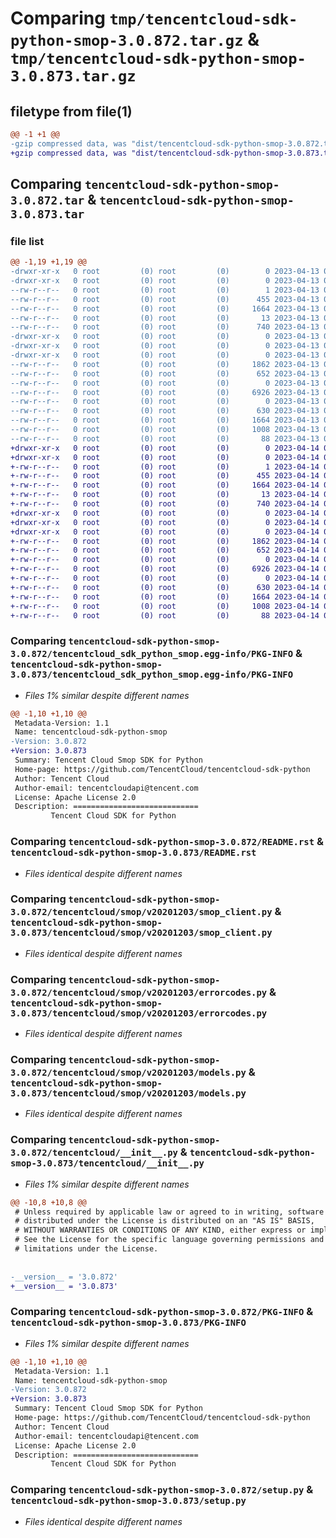# Comparing `tmp/tencentcloud-sdk-python-smop-3.0.872.tar.gz` & `tmp/tencentcloud-sdk-python-smop-3.0.873.tar.gz`

## filetype from file(1)

```diff
@@ -1 +1 @@
-gzip compressed data, was "dist/tencentcloud-sdk-python-smop-3.0.872.tar", last modified: Thu Apr 13 00:55:50 2023, max compression
+gzip compressed data, was "dist/tencentcloud-sdk-python-smop-3.0.873.tar", last modified: Fri Apr 14 00:50:57 2023, max compression
```

## Comparing `tencentcloud-sdk-python-smop-3.0.872.tar` & `tencentcloud-sdk-python-smop-3.0.873.tar`

### file list

```diff
@@ -1,19 +1,19 @@
-drwxr-xr-x   0 root         (0) root         (0)        0 2023-04-13 00:55:50.000000 tencentcloud-sdk-python-smop-3.0.872/
-drwxr-xr-x   0 root         (0) root         (0)        0 2023-04-13 00:55:50.000000 tencentcloud-sdk-python-smop-3.0.872/tencentcloud_sdk_python_smop.egg-info/
--rw-r--r--   0 root         (0) root         (0)        1 2023-04-13 00:55:50.000000 tencentcloud-sdk-python-smop-3.0.872/tencentcloud_sdk_python_smop.egg-info/dependency_links.txt
--rw-r--r--   0 root         (0) root         (0)      455 2023-04-13 00:55:50.000000 tencentcloud-sdk-python-smop-3.0.872/tencentcloud_sdk_python_smop.egg-info/SOURCES.txt
--rw-r--r--   0 root         (0) root         (0)     1664 2023-04-13 00:55:50.000000 tencentcloud-sdk-python-smop-3.0.872/tencentcloud_sdk_python_smop.egg-info/PKG-INFO
--rw-r--r--   0 root         (0) root         (0)       13 2023-04-13 00:55:50.000000 tencentcloud-sdk-python-smop-3.0.872/tencentcloud_sdk_python_smop.egg-info/top_level.txt
--rw-r--r--   0 root         (0) root         (0)      740 2023-04-13 00:55:50.000000 tencentcloud-sdk-python-smop-3.0.872/README.rst
-drwxr-xr-x   0 root         (0) root         (0)        0 2023-04-13 00:55:50.000000 tencentcloud-sdk-python-smop-3.0.872/tencentcloud/
-drwxr-xr-x   0 root         (0) root         (0)        0 2023-04-13 00:55:50.000000 tencentcloud-sdk-python-smop-3.0.872/tencentcloud/smop/
-drwxr-xr-x   0 root         (0) root         (0)        0 2023-04-13 00:55:50.000000 tencentcloud-sdk-python-smop-3.0.872/tencentcloud/smop/v20201203/
--rw-r--r--   0 root         (0) root         (0)     1862 2023-04-13 00:55:50.000000 tencentcloud-sdk-python-smop-3.0.872/tencentcloud/smop/v20201203/smop_client.py
--rw-r--r--   0 root         (0) root         (0)      652 2023-04-13 00:55:50.000000 tencentcloud-sdk-python-smop-3.0.872/tencentcloud/smop/v20201203/errorcodes.py
--rw-r--r--   0 root         (0) root         (0)        0 2023-04-13 00:55:50.000000 tencentcloud-sdk-python-smop-3.0.872/tencentcloud/smop/v20201203/__init__.py
--rw-r--r--   0 root         (0) root         (0)     6926 2023-04-13 00:55:50.000000 tencentcloud-sdk-python-smop-3.0.872/tencentcloud/smop/v20201203/models.py
--rw-r--r--   0 root         (0) root         (0)        0 2023-04-13 00:55:50.000000 tencentcloud-sdk-python-smop-3.0.872/tencentcloud/smop/__init__.py
--rw-r--r--   0 root         (0) root         (0)      630 2023-04-13 00:55:50.000000 tencentcloud-sdk-python-smop-3.0.872/tencentcloud/__init__.py
--rw-r--r--   0 root         (0) root         (0)     1664 2023-04-13 00:55:50.000000 tencentcloud-sdk-python-smop-3.0.872/PKG-INFO
--rw-r--r--   0 root         (0) root         (0)     1008 2023-04-13 00:55:50.000000 tencentcloud-sdk-python-smop-3.0.872/setup.py
--rw-r--r--   0 root         (0) root         (0)       88 2023-04-13 00:55:50.000000 tencentcloud-sdk-python-smop-3.0.872/setup.cfg
+drwxr-xr-x   0 root         (0) root         (0)        0 2023-04-14 00:50:57.000000 tencentcloud-sdk-python-smop-3.0.873/
+drwxr-xr-x   0 root         (0) root         (0)        0 2023-04-14 00:50:57.000000 tencentcloud-sdk-python-smop-3.0.873/tencentcloud_sdk_python_smop.egg-info/
+-rw-r--r--   0 root         (0) root         (0)        1 2023-04-14 00:50:57.000000 tencentcloud-sdk-python-smop-3.0.873/tencentcloud_sdk_python_smop.egg-info/dependency_links.txt
+-rw-r--r--   0 root         (0) root         (0)      455 2023-04-14 00:50:57.000000 tencentcloud-sdk-python-smop-3.0.873/tencentcloud_sdk_python_smop.egg-info/SOURCES.txt
+-rw-r--r--   0 root         (0) root         (0)     1664 2023-04-14 00:50:57.000000 tencentcloud-sdk-python-smop-3.0.873/tencentcloud_sdk_python_smop.egg-info/PKG-INFO
+-rw-r--r--   0 root         (0) root         (0)       13 2023-04-14 00:50:57.000000 tencentcloud-sdk-python-smop-3.0.873/tencentcloud_sdk_python_smop.egg-info/top_level.txt
+-rw-r--r--   0 root         (0) root         (0)      740 2023-04-14 00:50:57.000000 tencentcloud-sdk-python-smop-3.0.873/README.rst
+drwxr-xr-x   0 root         (0) root         (0)        0 2023-04-14 00:50:57.000000 tencentcloud-sdk-python-smop-3.0.873/tencentcloud/
+drwxr-xr-x   0 root         (0) root         (0)        0 2023-04-14 00:50:57.000000 tencentcloud-sdk-python-smop-3.0.873/tencentcloud/smop/
+drwxr-xr-x   0 root         (0) root         (0)        0 2023-04-14 00:50:57.000000 tencentcloud-sdk-python-smop-3.0.873/tencentcloud/smop/v20201203/
+-rw-r--r--   0 root         (0) root         (0)     1862 2023-04-14 00:50:57.000000 tencentcloud-sdk-python-smop-3.0.873/tencentcloud/smop/v20201203/smop_client.py
+-rw-r--r--   0 root         (0) root         (0)      652 2023-04-14 00:50:57.000000 tencentcloud-sdk-python-smop-3.0.873/tencentcloud/smop/v20201203/errorcodes.py
+-rw-r--r--   0 root         (0) root         (0)        0 2023-04-14 00:50:57.000000 tencentcloud-sdk-python-smop-3.0.873/tencentcloud/smop/v20201203/__init__.py
+-rw-r--r--   0 root         (0) root         (0)     6926 2023-04-14 00:50:57.000000 tencentcloud-sdk-python-smop-3.0.873/tencentcloud/smop/v20201203/models.py
+-rw-r--r--   0 root         (0) root         (0)        0 2023-04-14 00:50:57.000000 tencentcloud-sdk-python-smop-3.0.873/tencentcloud/smop/__init__.py
+-rw-r--r--   0 root         (0) root         (0)      630 2023-04-14 00:50:57.000000 tencentcloud-sdk-python-smop-3.0.873/tencentcloud/__init__.py
+-rw-r--r--   0 root         (0) root         (0)     1664 2023-04-14 00:50:57.000000 tencentcloud-sdk-python-smop-3.0.873/PKG-INFO
+-rw-r--r--   0 root         (0) root         (0)     1008 2023-04-14 00:50:57.000000 tencentcloud-sdk-python-smop-3.0.873/setup.py
+-rw-r--r--   0 root         (0) root         (0)       88 2023-04-14 00:50:57.000000 tencentcloud-sdk-python-smop-3.0.873/setup.cfg
```

### Comparing `tencentcloud-sdk-python-smop-3.0.872/tencentcloud_sdk_python_smop.egg-info/PKG-INFO` & `tencentcloud-sdk-python-smop-3.0.873/tencentcloud_sdk_python_smop.egg-info/PKG-INFO`

 * *Files 1% similar despite different names*

```diff
@@ -1,10 +1,10 @@
 Metadata-Version: 1.1
 Name: tencentcloud-sdk-python-smop
-Version: 3.0.872
+Version: 3.0.873
 Summary: Tencent Cloud Smop SDK for Python
 Home-page: https://github.com/TencentCloud/tencentcloud-sdk-python
 Author: Tencent Cloud
 Author-email: tencentcloudapi@tencent.com
 License: Apache License 2.0
 Description: ============================
         Tencent Cloud SDK for Python
```

### Comparing `tencentcloud-sdk-python-smop-3.0.872/README.rst` & `tencentcloud-sdk-python-smop-3.0.873/README.rst`

 * *Files identical despite different names*

### Comparing `tencentcloud-sdk-python-smop-3.0.872/tencentcloud/smop/v20201203/smop_client.py` & `tencentcloud-sdk-python-smop-3.0.873/tencentcloud/smop/v20201203/smop_client.py`

 * *Files identical despite different names*

### Comparing `tencentcloud-sdk-python-smop-3.0.872/tencentcloud/smop/v20201203/errorcodes.py` & `tencentcloud-sdk-python-smop-3.0.873/tencentcloud/smop/v20201203/errorcodes.py`

 * *Files identical despite different names*

### Comparing `tencentcloud-sdk-python-smop-3.0.872/tencentcloud/smop/v20201203/models.py` & `tencentcloud-sdk-python-smop-3.0.873/tencentcloud/smop/v20201203/models.py`

 * *Files identical despite different names*

### Comparing `tencentcloud-sdk-python-smop-3.0.872/tencentcloud/__init__.py` & `tencentcloud-sdk-python-smop-3.0.873/tencentcloud/__init__.py`

 * *Files 1% similar despite different names*

```diff
@@ -10,8 +10,8 @@
 # Unless required by applicable law or agreed to in writing, software
 # distributed under the License is distributed on an "AS IS" BASIS,
 # WITHOUT WARRANTIES OR CONDITIONS OF ANY KIND, either express or implied.
 # See the License for the specific language governing permissions and
 # limitations under the License.
 
 
-__version__ = '3.0.872'
+__version__ = '3.0.873'
```

### Comparing `tencentcloud-sdk-python-smop-3.0.872/PKG-INFO` & `tencentcloud-sdk-python-smop-3.0.873/PKG-INFO`

 * *Files 1% similar despite different names*

```diff
@@ -1,10 +1,10 @@
 Metadata-Version: 1.1
 Name: tencentcloud-sdk-python-smop
-Version: 3.0.872
+Version: 3.0.873
 Summary: Tencent Cloud Smop SDK for Python
 Home-page: https://github.com/TencentCloud/tencentcloud-sdk-python
 Author: Tencent Cloud
 Author-email: tencentcloudapi@tencent.com
 License: Apache License 2.0
 Description: ============================
         Tencent Cloud SDK for Python
```

### Comparing `tencentcloud-sdk-python-smop-3.0.872/setup.py` & `tencentcloud-sdk-python-smop-3.0.873/setup.py`

 * *Files identical despite different names*

